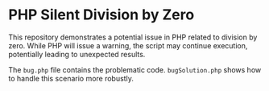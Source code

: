 # PHP Silent Division by Zero

This repository demonstrates a potential issue in PHP related to division by zero.  While PHP will issue a warning, the script may continue execution, potentially leading to unexpected results.

The `bug.php` file contains the problematic code.  `bugSolution.php` shows how to handle this scenario more robustly.